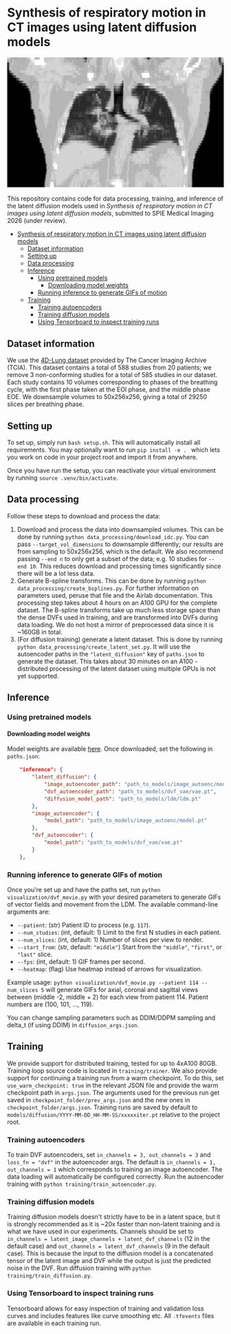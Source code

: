 # Synthesis of respiratory motion in CT images using latent diffusion models

![Demo GIF](coronal_cycle.gif)

This repository contains code for data processing, training, and inference of the latent diffusion models used in *Synthesis of respiratory motion in CT images using latent diffusion models*, submitted to SPIE Medical Imaging 2026 (under review). 

- [Synthesis of respiratory motion in CT images using latent diffusion models](#synthesis-of-respiratory-motion-in-ct-images-using-latent-diffusion-models)
  - [Dataset information](#dataset-information)
  - [Setting up](#setting-up)
  - [Data processing](#data-processing)
  - [Inference](#inference)
    - [Using pretrained models](#using-pretrained-models)
      - [Downloading model weights](#downloading-model-weights)
    - [Running inference to generate GIFs of motion](#running-inference-to-generate-gifs-of-motion)
  - [Training](#training)
    - [Training autoencoders](#training-autoencoders)
    - [Training diffusion models](#training-diffusion-models)
    - [Using Tensorboard to inspect training runs](#using-tensorboard-to-inspect-training-runs)


## Dataset information
We use the [4D-Lung dataset](https://www.cancerimagingarchive.net/collection/4d-lung/) provided by The Cancer Imaging Archive (TCIA). This dataset contains a total of 588 studies from 20 patients; we remove 3 non-conforming studies for a total of 585 studies in our dataset. Each study contains 10 volumes corresponding to phases of the breathing cycle, with the first phase taken at the EOI phase, and the middle phase EOE. We downsample volumes to 50x256x256, giving a total of 29250 slices per breathing phase. 


## Setting up
To set up, simply run `bash setup.sh`. This will automatically install all requirements. You may optionally want to run `pip install -e . ` which lets you work on code in your project root and import it from anywhere. 

Once you have run the setup, you can reactivate your virtual environment by running `source .venv/bin/activate`. 

## Data processing

Follow these steps to download and process the data: 
1. Download and process the data into downsampled volumes. This can be done by running `python data_processing/download_idc.py`. You can pass `--target_vol_dimensions` to downsample differently; our results are from sampling to 50x256x256, which is the default. We also recommend passing `--end n` to only get a subset of the data; e.g. 10 studies for `--end 10`. This reduces download and processing times significantly since there will be a lot less data.  
2. Generate B-spline transforms. This can be done by running `python data_processing/create_bsplines.py`. For further information on parameters used, peruse that file and the Airlab documentation. This processing step takes about 4 hours on an A100 GPU for the complete dataset. The B-spline transforms take up much less storage space than the dense DVFs used in training, and are transformed into DVFs during data loading. We do not host a mirror of preprocessed data since it is ~160GB in total. 
3. (For diffusion training) generate a latent dataset. This is done by running `python data_processing/create_latent_set.py`. It will use the autoencoder paths in the `"latent_diffusion"` key of `paths.json` to generate the dataset. This takes about 30 minutes on an A100 - distributed processing of the latent dataset using multiple GPUs is not yet supported. 

## Inference 
### Using pretrained models 
#### Downloading model weights
Model weights are available [here](https://huggingface.co/Axreub/respiratory-motion-ldm). Once downloaded, set the following in `paths.json`:

``` json
    "inference": {
        "latent_diffusion": {
            "image_autoencoder_path": "path_to_models/image_autoenc/model.pt",
            "dvf_autoencoder_path": "path_to_models/dvf_vae/vae.pt",
            "diffusion_model_path": "path_to_models/ldm/ldm.pt"
        },
        "image_autoencoder": {
            "model_path": "path_to_models/image_autoenc/model.pt"
        },
        "dvf_autoencoder": {
            "model_path": "path_to_models/dvf_vae/vae.pt"
        }
    },
```


### Running inference to generate GIFs of motion

Once you're set up and have the paths set, run `python visualization/dvf_movie.py` with your desired parameters to generate GIFs of vector fields and movement from the LDM. The available command-line arguments are:

- `--patient`: (str) Patient ID to process (e.g. `117`).
- `--num_studies`: (int, default: 1) Limit to the first N studies in each patient.
- `--num_slices`: (int, default: 1) Number of slices per view to render.
- `--start_from`: (str, default: `"middle"`) Start from the `"middle"`, `"first"`, or `"last"` slice.
- `--fps`: (int, default: 1) GIF frames per second.
- `--heatmap`: (flag) Use heatmap instead of arrows for visualization.

Example usage:
`python visualization/dvf_movie.py --patient 114 --num_slices 5` will generate GIFs for axial, coronal and sagittal views between (middle -2, middle + 2) for each view from patient 114. Patient numbers are (100, 101, ..., 119).

You can change sampling parameters such as DDIM/DDPM sampling and delta_t (if using DDIM) in `diffusion_args.json`. 


## Training
We provide support for distributed training, tested for up to 4xA100 80GB. Training loop source code is located in `training/trainer`. 
We also provide support for continuing a training run from a warm checkpoint. To do this, set `use_warm_checkpoint: true` in the relevant JSON file and provide the warm checkpoint path in `args.json`.  The arguments used for the previous run get saved in `checkpoint_folder/prev_args.json` and the new ones in `checkpoint_folder/args.json`. Training runs are saved by default to `models/diffusion/YYYY-MM-DD_HH-MM-SS/xxxxxiter.pt` relative to the project root. 

### Training autoencoders
To train DVF autoencoders, set `in_channels = 3, out_channels = 3` and `loss_fn = "dvf"` in the autoencoder args. The default is `in_channels = 1, out_channels = 1` which corresponds to training an image autoencoder. The data loading will automatically be configured correctly. 
Run the autoencoder training with `python training/train_autoencoder.py`.


### Training diffusion models
Training diffusion models doesn't strictly have to be in a latent space, but it is strongly recommended as it is ~20x faster than non-latent training and is what we have used in our experiments. Channels should be set to `in_channels = latent_image_channels + latent_dvf_channels` (12 in the default case)  and `out_channels = latent_dvf_channels` (9 in the default case). This is because the input to the diffusion model is a concatenated tensor of the latent image and DVF while the output is just the predicted noise in the DVF. 
Run diffusion training with `python training/train_diffusion.py`. 


### Using Tensorboard to inspect training runs
Tensorboard allows for easy inspection of training and validation loss curves and includes features like curve smoothing etc. All `.tfevents` files are available in each training run. 








